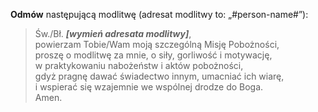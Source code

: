 **Odmów** następującą modlitwę (adresat modlitwy to: „#person-name#”):
> Św./Bł. _**[wymień adresata modlitwy]**_,  
> powierzam Tobie/Wam moją szczególną Misję Pobożności,  
> proszę o modlitwę za mnie, o siły, gorliwość i motywację,  
> w praktykowaniu nabożeństw i aktów pobożności,  
> gdyż pragnę dawać świadectwo innym, umacniać ich wiarę,  
> i wspierać się wzajemnie we wspólnej drodze do Boga.  
> Amen.
